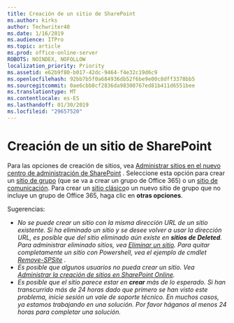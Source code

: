 ```yaml
---
title: Creación de un sitio de SharePoint
ms.author: kirks
author: Techwriter40
ms.date: 1/16/2019
ms.audience: ITPro
ms.topic: article
ms.prod: office-online-server
ROBOTS: NOINDEX, NOFOLLOW
localization_priority: Priority
ms.assetid: e62b9f80-b017-42dc-9464-f4e32c19d6c9
ms.openlocfilehash: 92bb7b5f0a684936db52f6be9e00c8dff3378bb5
ms.sourcegitcommit: 0ae6cbb8cf2836da98300767ed81b411d6551bee
ms.translationtype: MT
ms.contentlocale: es-ES
ms.lasthandoff: 01/30/2019
ms.locfileid: "29657520"
---
```

# <a name="create-a-sharepoint-site"></a>Creación de un sitio de SharePoint

Para las opciones de creación de sitios, vea [Administrar sitios en el nuevo centro de administración de SharePoint](https://docs.microsoft.com/sharepoint/manage-site-creation ) . Seleccione esta opción para crear un [sitio de grupo](https://support.office.com/article/create-a-team-site-in-sharepoint-ef10c1e7-15f3-42a3-98aa-b5972711777d?ui=en-US&amp;rs=en-US&amp;ad=US) (que se va a crear un grupo de Office 365) o un [sitio de comunicación](https://support.office.com/article/7fb44b20-a72f-4d2c-9173-fc8f59ba50eb). Para crear un [sitio clásico](https://docs.microsoft.com/sharepoint/manage-sites-in-new-admin-center#create-a-site)o un nuevo sitio de grupo que no incluye un grupo de Office 365, haga clic en **otras opciones**. 
  
Sugerencias:
- *No se puede crear un sitio con la misma dirección URL de un sitio existente. Si ha eliminado un sitio y se desee volver a usar la dirección URL, es posible que del sitio eliminado aún existe en **sitios de Deleted**. Para administrar eliminado sitios, vea [Eliminar un sitio](https://docs.microsoft.com/sharepoint/manage-sites-in-new-admin-center#delete-a-site). Para quitar completamente un sitio con Powershell, vea el ejemplo de cmdlet [Remove-SPSite](https://docs.microsoft.com/sharepoint/manage-sites-in-new-admin-center#delete-a-site) .*
- *Es posible que algunos usuarios no pueda crear un sitio. Vea [Administrar la creación de sitios en SharePoint Online](https://docs.microsoft.com/sharepoint/manage-site-creation).*
- *Es posible que el sitio parece estar en **crear** más de lo esperado. Si han transcurrido más de 24 horas dado que primero se han visto este problema, inicie sesión un vale de soporte técnico. En muchos casos, ya estamos trabajando en una solución. Por favor háganos al menos 24 horas para completar una solución.*
